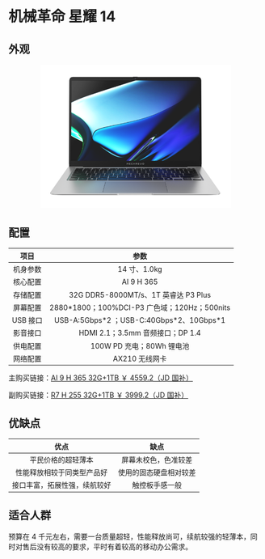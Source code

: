 # 机械革命 星耀 14

## 外观

<div style="margin: 0 auto; text-align: center; width: 75%"><img src="./assets/星耀14.png" /></div>

## 配置

|   项目   |                     参数                      |
| :------: | :-------------------------------------------: |
| 机身参数 |                 14 寸、1.0kg                  |
| 核心配置 |                  AI 9 H 365                   |
| 存储配置 |     32G DDR5-8000MT/s、1T 英睿达 P3 Plus      |
| 屏幕配置 | 2880\*1800；100%DCI-P3 广色域；120Hz；500nits |
| USB 接口 |  USB-A:5Gbps\*2 ；USB-C:40Gbps\*2、10Gbps\*1  |
| 影音接口 |       HDMI 2.1；3.5mm 音频接口；DP 1.4        |
| 供电配置 |           100W PD 充电；80Wh 锂电池           |
| 网络配置 |                AX210 无线网卡                 |

主购买链接：[AI 9 H 365 32G+1TB ￥ 4559.2（JD 国补）](https://3.cn/2o-zpx8L?jkl=@C5qOzBrXUH@)

副购买链接：[R7 H 255 32G+1TB ￥ 3999.2（JD 国补）](https://3.cn/2ozoQ-Ue?jkl=@C1CQI4mJIW@)

## 优缺点[<Icon icon="clarity:info-line" />](/recommend/推荐#优缺点)

|             优点             |          缺点          |
| :--------------------------: | :--------------------: |
|      平民价格的超轻薄本      |  屏幕未校色，色准较差  |
|  性能释放相较于同类型产品好  | 使用的固态硬盘相对较差 |
| 接口丰富，拓展性强，续航较好 |     触控板手感一般     |

## 适合人群

预算在 4 千元左右，需要一台质量超轻，性能释放尚可，续航较强的轻薄本，同时对售后没有较高的要求，平时有着较高的移动办公需求。
